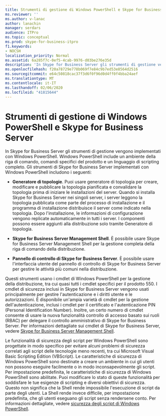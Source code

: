 ```yaml
---
title: Strumenti di gestione di Windows PowerShell e Skype for Business Server
ms.reviewer: ''
ms.author: v-lanac
author: lanachin
manager: serdars
audience: ITPro
ms.topic: conceptual
ms.prod: skype-for-business-itpro
f1.keywords:
- NOCSH
localization_priority: Normal
ms.assetid: 6a285f7c-0ef5-4cab-9976-d03be276e35d
description: 'In Skype for Business Server gli strumenti di gestione vengono implementati con Windows PowerShell. Windows PowerShell include un ambiente della riga di comando, comandi specifici del prodotto e un linguaggio di scripting completo. Gli strumenti di Skype for Business Server implementati con Windows PowerShell includono i seguenti:'
ms.openlocfilehash: f20a78729e778b069f7e84c9b7ed53e8564d2516
ms.sourcegitcommit: e64c50818cac37f3d6f0f96d0d4ff0f4bba24aef
ms.translationtype: MT
ms.contentlocale: it-IT
ms.lasthandoff: 02/06/2020
ms.locfileid: "41815644"
---
```

# <a name="windows-powershell-and-skype-for-business-server-management-tools"></a>Strumenti di gestione di Windows PowerShell e Skype for Business Server
 
In Skype for Business Server gli strumenti di gestione vengono implementati con Windows PowerShell. Windows PowerShell include un ambiente della riga di comando, comandi specifici del prodotto e un linguaggio di scripting completo. Gli strumenti di Skype for Business Server implementati con Windows PowerShell includono i seguenti: 
  
- **Generatore di topologie**. Puoi usare generatore di topologia per creare, modificare e pubblicare la topologia pianificata e convalidare la topologia prima di iniziare le installazioni del server. Quando si installa Skype for Business Server nei singoli server, i server leggono la topologia pubblicata come parte del processo di installazione e il programma di installazione distribuisce il server come indicato nella topologia. Dopo l'installazione, le informazioni di configurazione vengono replicate automaticamente in tutti i server. I componenti possono essere aggiunti alla distribuzione solo tramite Generatore di topologia.
    
- **Skype for Business Server Management Shell**. È possibile usare Skype for Business Server Management Shell per la gestione completa della riga di comando della distribuzione.
    
- **Pannello di controllo di Skype for Business Server**. È possibile usare l'interfaccia utente del pannello di controllo di Skype for Business Server per gestire le attività più comuni nella distribuzione.
    
Questi strumenti usano i cmdlet di Windows PowerShell per la gestione della distribuzione, tra cui quasi tutti i cmdlet specifici per il prodotto 550. I cmdlet di sicurezza inclusi in Skype for Business Server vengono usati principalmente per gestire l'autenticazione e i diritti utente e le autorizzazioni. È disponibile un'ampia varietà di cmdlet per la gestione dell'autenticazione, inclusi i cmdlet per il certificato e l'autenticazione PIN (Personal Identification Number). Inoltre, un certo numero di cmdlet consente di usare la nuova funzionalità controllo di accesso basato sui ruoli (RBAC) per delegare il controllo amministrativo di Skype for Business Server. Per informazioni dettagliate sui cmdlet di Skype for Business Server, vedere [Skype for Business Server Management Shell](../../manage/management-shell.md).
  
Le funzionalità di sicurezza degli script per Windows PowerShell sono progettate in modo specifico per evitare alcuni problemi di sicurezza correlati agli script delle tecnologie meno recenti, tra cui Microsoft Visual Basic Scripting Edition (VBScript). Le caratteristiche di sicurezza di Windows PowerShell sono destinate a creare un ambiente in cui gli utenti non possono eseguire facilmente o in modo inconsapevolmente gli script. Per impostazione predefinita, le caratteristiche di sicurezza di Windows PowerShell sono abilitate. Puoi modificare lo stato di queste funzionalità per soddisfare le tue esigenze di scripting e diversi obiettivi di sicurezza. Questo non significa che la Shell rende impossibile l'esecuzione di script da parte degli utenti. La Shell rende invece difficile, per impostazione predefinita, che gli utenti eseguano gli script senza rendersene conto. Per informazioni dettagliate, vedere [sicurezza degli script di Windows PowerShell](https://go.microsoft.com/fwlink/p/?LinkId=213145).
  

